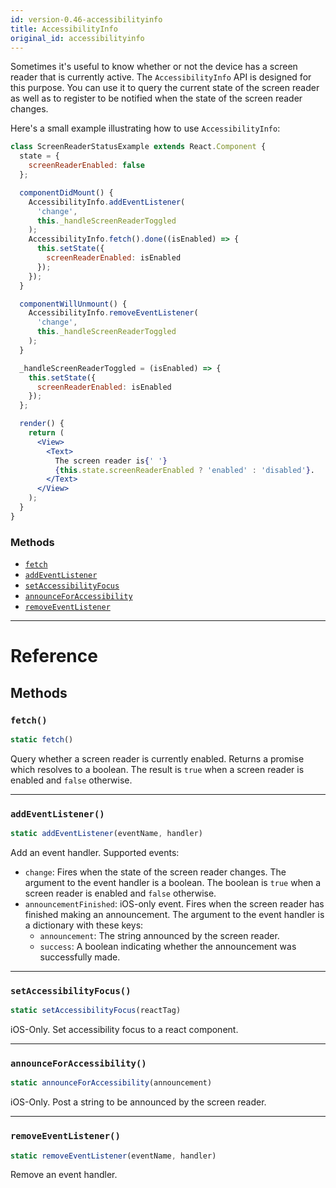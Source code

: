 ```yaml
---
id: version-0.46-accessibilityinfo
title: AccessibilityInfo
original_id: accessibilityinfo
---
```


Sometimes it's useful to know whether or not the device has a screen reader that is currently active. The `AccessibilityInfo` API is designed for this purpose. You can use it to query the current state of the screen reader as well as to register to be notified when the state of the screen reader changes.

Here's a small example illustrating how to use `AccessibilityInfo`:

```jsx
class ScreenReaderStatusExample extends React.Component {
  state = {
    screenReaderEnabled: false
  };

  componentDidMount() {
    AccessibilityInfo.addEventListener(
      'change',
      this._handleScreenReaderToggled
    );
    AccessibilityInfo.fetch().done((isEnabled) => {
      this.setState({
        screenReaderEnabled: isEnabled
      });
    });
  }

  componentWillUnmount() {
    AccessibilityInfo.removeEventListener(
      'change',
      this._handleScreenReaderToggled
    );
  }

  _handleScreenReaderToggled = (isEnabled) => {
    this.setState({
      screenReaderEnabled: isEnabled
    });
  };

  render() {
    return (
      <View>
        <Text>
          The screen reader is{' '}
          {this.state.screenReaderEnabled ? 'enabled' : 'disabled'}.
        </Text>
      </View>
    );
  }
}
```

### Methods

- [`fetch`](accessibilityinfo.md#fetch)
- [`addEventListener`](accessibilityinfo.md#addeventlistener)
- [`setAccessibilityFocus`](accessibilityinfo.md#setaccessibilityfocus)
- [`announceForAccessibility`](accessibilityinfo.md#announceforaccessibility)
- [`removeEventListener`](accessibilityinfo.md#removeeventlistener)

---

# Reference

## Methods

### `fetch()`

```jsx
static fetch()
```

Query whether a screen reader is currently enabled. Returns a promise which resolves to a boolean. The result is `true` when a screen reader is enabled and `false` otherwise.

---

### `addEventListener()`

```jsx
static addEventListener(eventName, handler)
```

Add an event handler. Supported events:

- `change`: Fires when the state of the screen reader changes. The argument to the event handler is a boolean. The boolean is `true` when a screen reader is enabled and `false` otherwise.
- `announcementFinished`: iOS-only event. Fires when the screen reader has finished making an announcement. The argument to the event handler is a dictionary with these keys:
  - `announcement`: The string announced by the screen reader.
  - `success`: A boolean indicating whether the announcement was successfully made.

---

### `setAccessibilityFocus()`

```jsx
static setAccessibilityFocus(reactTag)
```

iOS-Only. Set accessibility focus to a react component.

---

### `announceForAccessibility()`

```jsx
static announceForAccessibility(announcement)
```

iOS-Only. Post a string to be announced by the screen reader.

---

### `removeEventListener()`

```jsx
static removeEventListener(eventName, handler)
```

Remove an event handler.

